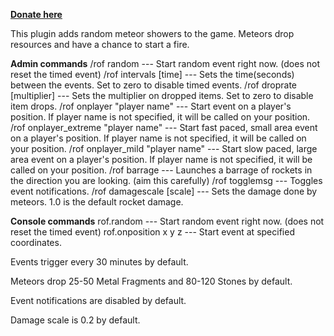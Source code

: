[**Donate here**](https://www.paypal.com/cgi-bin/webscr?cmd=_s-xclick&hosted_button_id=NQYRAPDV676MY)


This plugin adds random meteor showers to the game. Meteors drop resources and have a chance to start a fire.


**Admin commands**
/rof random --- Start random event right now. (does not reset the timed event)
/rof intervals [time] --- Sets the time(seconds) between the events. Set to zero to disable timed events.
/rof droprate [multiplier] --- Sets the multiplier on dropped items. Set to zero to disable item drops.
/rof onplayer "player name" --- Start event on a player's position. If player name is not specified, it will be called on your position.
/rof onplayer_extreme "player name" --- Start fast paced, small area event on a player's position. If player name is not specified, it will be called on your position.
/rof onplayer_mild "player name" --- Start slow paced, large area event on a player's position. If player name is not specified, it will be called on your position.
/rof barrage --- Launches a barrage of rockets in the direction you are looking. (aim this carefully)
/rof togglemsg --- Toggles event notifications.
/rof damagescale [scale] --- Sets the damage done by meteors. 1.0 is the default rocket damage.

**Console commands**
rof.random --- Start random event right now. (does not reset the timed event)
rof.onposition x y z --- Start event at specified coordinates.


Events trigger every 30 minutes by default.

Meteors drop 25-50 Metal Fragments and 80-120 Stones by default.

Event notifications are disabled by default.

Damage scale is 0.2 by default.